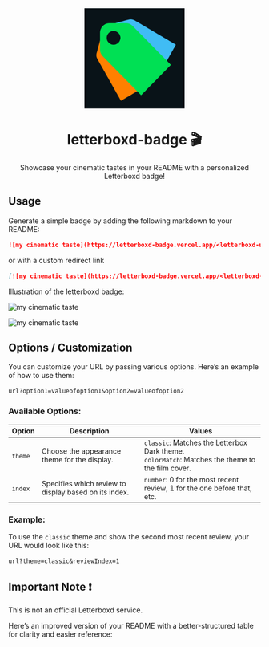 <div align="center">
  <img width=200 alt="logo letterboxd badge" src="assets/logo.svg"/>
  <h1>letterboxd-badge 🎬</h1>
  <p>Showcase your cinematic tastes in your README with a personalized Letterboxd badge!</p>
</div>

## Usage
Generate a simple badge by adding the following markdown to your README:
```markdown
![my cinematic taste](https://letterboxd-badge.vercel.app/<letterboxd-user-name>)
```
or with a custom redirect link
```markdown
[![my cinematic taste](https://letterboxd-badge.vercel.app/<letterboxd-user-name>)](<link-to-redirect-when-badge-clicked>)
```
Illustration of the letterboxd badge:

![my cinematic taste](https://letterboxd-badge.vercel.app/qypol)

![my cinematic taste](https://letterboxd-badge.vercel.app/qypol?theme=colorMatch)




## Options / Customization

You can customize your URL by passing various options. Here’s an example of how to use them:

```
url?option1=valueofoption1&option2=valueofoption2
```

### Available Options:

| **Option**      | **Description**                                                              | **Values**                                                                 |
|-----------------|------------------------------------------------------------------------------|---------------------------------------------------------------------------|
| `theme`         | Choose the appearance theme for the display.                                  | `classic`: Matches the Letterbox Dark theme.<br>`colorMatch`: Matches the theme to the film cover. |
| `index`   | Specifies which review to display based on its index.                        | `number`: 0 for the most recent review, 1 for the one before that, etc.   |

### Example:

To use the `classic` theme and show the second most recent review, your URL would look like this:

```
url?theme=classic&reviewIndex=1
```

## Important Note ❗
This is not an official Letterboxd service.

Here’s an improved version of your README with a better-structured table for clarity and easier reference:
